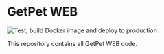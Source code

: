 # GetPet WEB
![Test, build Docker image and deploy to production](https://github.com/GotPet/getpet-web/workflows/Test,%20build%20Docker%20image%20and%20deploy%20to%20production/badge.svg)

This repository contains all GetPet WEB code. 
